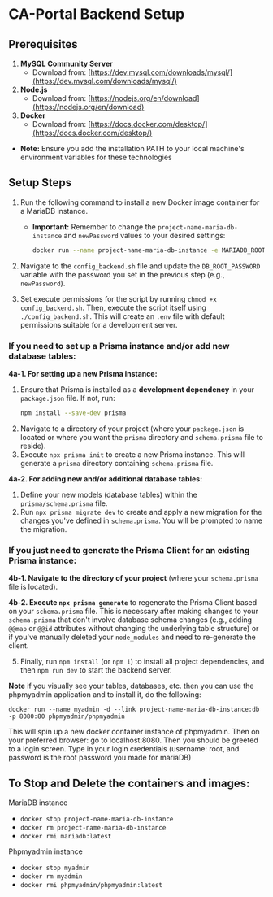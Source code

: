 # CA-Portal Backend Setup

## Prerequisites
1.  **MySQL Community Server**
    * Download from: [https://dev.mysql.com/downloads/mysql/](https://dev.mysql.com/downloads/mysql/)
2.  **Node.js**
    * Download from: [https://nodejs.org/en/download](https://nodejs.org/en/download)
3.  **Docker**
    * Download from: [https://docs.docker.com/desktop/](https://docs.docker.com/desktop/)
* **Note:** Ensure you add the installation PATH to your local machine's environment variables for these technologies

## Setup Steps

1.  Run the following command to install a new Docker image container for a MariaDB instance.
    * **Important:** Remember to change the `project-name-maria-db-instance` and `newPassword` values to your desired settings:
        ```bash
        docker run --name project-name-maria-db-instance -e MARIADB_ROOT_PASSWORD=newPassword -p 3306:3306 -d mariadb:latest
        ```

2.  Navigate to the `config_backend.sh` file and update the `DB_ROOT_PASSWORD` variable with the password you set in the previous step (e.g., `newPassword`).

3.  Set execute permissions for the script by running `chmod +x config_backend.sh`. Then, execute the script itself using `./config_backend.sh`. This will create an `.env` file with default permissions suitable for a development server.

### If you need to set up a Prisma instance and/or add new database tables:

**4a-1. For setting up a new Prisma instance:**
1.  Ensure that Prisma is installed as a **development dependency** in your `package.json` file. If not, run:
    ```bash
    npm install --save-dev prisma
    ```
2.  Navigate to a directory of your project (where your `package.json` is located or where you want the `prisma` directory and `schema.prisma` file to reside).
3.  Execute `npx prisma init` to create a new Prisma instance. This will generate a `prisma` directory containing `schema.prisma` file.

**4a-2. For adding new and/or additional database tables:**
1.  Define your new models (database tables) within the `prisma/schema.prisma` file.
2.  Run `npx prisma migrate dev` to create and apply a new migration for the changes you've defined in `schema.prisma`. You will be prompted to name the migration.

### If you just need to generate the Prisma Client for an existing Prisma instance:

**4b-1. Navigate to the directory of your project** (where your `schema.prisma` file is located).

**4b-2. Execute `npx prisma generate`** to regenerate the Prisma Client based on your `schema.prisma` file. This is necessary after making changes to your `schema.prisma` that don't involve database schema changes (e.g., adding `@@map` or `@@id` attributes without changing the underlying table structure) or if you've manually deleted your `node_modules` and need to re-generate the client.

5.  Finally, run `npm install` (or `npm i`) to install all project dependencies, and then `npm run dev` to start the backend server.


**Note** if you visually see your tables, databases, etc. then you can use the phpmyadmin application and to install it, do the following:

`docker run --name myadmin -d --link project-name-maria-db-instance:db -p 8080:80 phpmyadmin/phpmyadmin` 

This will spin up a new docker container instance of phpmyadmin. Then on your preferred browser: go to localhost:8080.
Then you should be greeted to a login screen. Type in your login credentials (username: root, and password is the root password you made for mariaDB)


## To Stop and Delete the containers and images:
MariaDB instance
* `docker stop project-name-maria-db-instance`
* `docker rm project-name-maria-db-instance`
* `docker rmi mariadb:latest`

Phpmyadmin instance
* `docker stop myadmin`
* `docker rm myadmin`
* `docker rmi phpmyadmin/phpmyadmin:latest`
